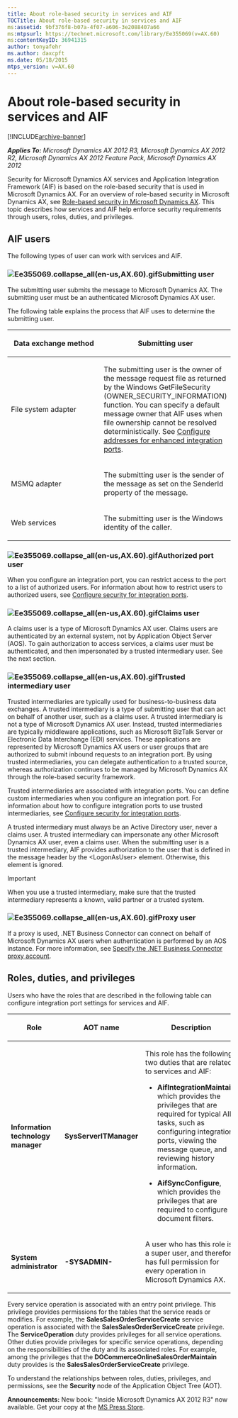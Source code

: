 ```yaml
---
title: About role-based security in services and AIF
TOCTitle: About role-based security in services and AIF
ms:assetid: 9bf376f8-b07a-4f07-a606-3e2088407a66
ms:mtpsurl: https://technet.microsoft.com/library/Ee355069(v=AX.60)
ms:contentKeyID: 36941315
author: tonyafehr
ms.author: daxcpft
ms.date: 05/18/2015
mtps_version: v=AX.60
---
```


# About role-based security in services and AIF 


[!INCLUDE[archive-banner](includes/archive-banner.md)]


_**Applies To:** Microsoft Dynamics AX 2012 R3, Microsoft Dynamics AX 2012 R2, Microsoft Dynamics AX 2012 Feature Pack, Microsoft Dynamics AX 2012_

Security for Microsoft Dynamics AX services and Application Integration Framework (AIF) is based on the role-based security that is used in Microsoft Dynamics AX. For an overview of role-based security in Microsoft Dynamics AX, see [Role-based security in Microsoft Dynamics AX](role-based-security-in-microsoft-dynamics-ax.md). This topic describes how services and AIF help enforce security requirements through users, roles, duties, and privileges.

## AIF users

The following types of user can work with services and AIF.

### ![Ee355069.collapse\_all(en-us,AX.60).gif](images/Gg841655.collapse_all(en-us,AX.60).gif "Ee355069.collapse_all(en-us,AX.60).gif")Submitting user

The submitting user submits the message to Microsoft Dynamics AX. The submitting user must be an authenticated Microsoft Dynamics AX user.

The following table explains the process that AIF uses to determine the submitting user.

<table>
<colgroup>
<col style="width: 50%" />
<col style="width: 50%" />
</colgroup>
<thead>
<tr class="header">
<th><p>Data exchange method</p></th>
<th><p>Submitting user</p></th>
</tr>
</thead>
<tbody>
<tr class="odd">
<td><p>File system adapter</p></td>
<td><p>The submitting user is the owner of the message request file as returned by the Windows GetFileSecurity (OWNER_SECURITY_INFORMATION) function. You can specify a default message owner that AIF uses when file ownership cannot be resolved deterministically. See <a href="configure-addresses-for-enhanced-integration-ports.md">Configure addresses for enhanced integration ports</a>.</p></td>
</tr>
<tr class="even">
<td><p>MSMQ adapter</p></td>
<td><p>The submitting user is the sender of the message as set on the SenderId property of the message.</p></td>
</tr>
<tr class="odd">
<td><p>Web services</p></td>
<td><p>The submitting user is the Windows identity of the caller.</p></td>
</tr>
</tbody>
</table>


### ![Ee355069.collapse\_all(en-us,AX.60).gif](images/Gg841655.collapse_all(en-us,AX.60).gif "Ee355069.collapse_all(en-us,AX.60).gif")Authorized port user

When you configure an integration port, you can restrict access to the port to a list of authorized users. For information about how to restrict users to authorized users, see [Configure security for integration ports](configure-security-for-integration-ports.md).

### ![Ee355069.collapse\_all(en-us,AX.60).gif](images/Gg841655.collapse_all(en-us,AX.60).gif "Ee355069.collapse_all(en-us,AX.60).gif")Claims user

A claims user is a type of Microsoft Dynamics AX user. Claims users are authenticated by an external system, not by Application Object Server (AOS). To gain authorization to access services, a claims user must be authenticated, and then impersonated by a trusted intermediary user. See the next section.

### ![Ee355069.collapse\_all(en-us,AX.60).gif](images/Gg841655.collapse_all(en-us,AX.60).gif "Ee355069.collapse_all(en-us,AX.60).gif")Trusted intermediary user

Trusted intermediaries are typically used for business-to-business data exchanges. A trusted intermediary is a type of submitting user that can act on behalf of another user, such as a claims user. A trusted intermediary is not a type of Microsoft Dynamics AX user. Instead, trusted intermediaries are typically middleware applications, such as Microsoft BizTalk Server or Electronic Data Interchange (EDI) services. These applications are represented by Microsoft Dynamics AX users or user groups that are authorized to submit inbound requests to an integration port. By using trusted intermediaries, you can delegate authentication to a trusted source, whereas authorization continues to be managed by Microsoft Dynamics AX through the role-based security framework.

Trusted intermediaries are associated with integration ports. You can define custom intermediaries when you configure an integration port. For information about how to configure integration ports to use trusted intermediaries, see [Configure security for integration ports](configure-security-for-integration-ports.md).

A trusted intermediary must always be an Active Directory user, never a claims user. A trusted intermediary can impersonate any other Microsoft Dynamics AX user, even a claims user. When the submitting user is a trusted intermediary, AIF provides authorization to the user that is defined in the message header by the \<LogonAsUser\> element. Otherwise, this element is ignored.


> [!IMPORTANT]
> <P>When you use a trusted intermediary, make sure that the trusted intermediary represents a known, valid partner or a trusted system.</P>



### ![Ee355069.collapse\_all(en-us,AX.60).gif](images/Gg841655.collapse_all(en-us,AX.60).gif "Ee355069.collapse_all(en-us,AX.60).gif")Proxy user

If a proxy is used, .NET Business Connector can connect on behalf of Microsoft Dynamics AX users when authentication is performed by an AOS instance. For more information, see [Specify the .NET Business Connector proxy account](specify-the-net-business-connector-proxy-account.md).

## Roles, duties, and privileges

Users who have the roles that are described in the following table can configure integration port settings for services and AIF.

<table>
<colgroup>
<col style="width: 33%" />
<col style="width: 33%" />
<col style="width: 33%" />
</colgroup>
<thead>
<tr class="header">
<th><p>Role</p></th>
<th><p>AOT name</p></th>
<th><p>Description</p></th>
</tr>
</thead>
<tbody>
<tr class="odd">
<td><p><strong>Information technology manager</strong></p></td>
<td><p><strong>SysServerITManager</strong></p></td>
<td><p>This role has the following two duties that are related to services and AIF:</p>
<ul>
<li><p><strong>AifIntegrationMaintain</strong>, which provides the privileges that are required for typical AIF tasks, such as configuring integration ports, viewing the message queue, and reviewing history information.</p></li>
<li><p><strong>AifSyncConfigure</strong>, which provides the privileges that are required to configure document filters.</p></li>
</ul></td>
</tr>
<tr class="even">
<td><p><strong>System administrator</strong></p></td>
<td><p><strong>-SYSADMIN-</strong></p></td>
<td><p>A user who has this role is a super user, and therefore has full permission for every operation in Microsoft Dynamics AX.</p></td>
</tr>
</tbody>
</table>


Every service operation is associated with an entry point privilege. This privilege provides permissions for the tables that the service reads or modifies. For example, the **SalesSalesOrderServiceCreate** service operation is associated with the **SalesSalesOrderServiceCreate** privilege. The **ServiceOperation** duty provides privileges for all service operations. Other duties provide privileges for specific service operations, depending on the responsibilities of the duty and its associated roles. For example, among the privileges that the **DOCommerceOnlineSalesOrderMaintain** duty provides is the **SalesSalesOrderServiceCreate** privilege.

To understand the relationships between roles, duties, privileges, and permissions, see the **Security** node of the Application Object Tree (AOT).

  
**Announcements:** New book: "Inside Microsoft Dynamics AX 2012 R3" now available. Get your copy at the [MS Press Store](https://www.microsoftpressstore.com/store/inside-microsoft-dynamics-ax-2012-r3-9780735685109).

